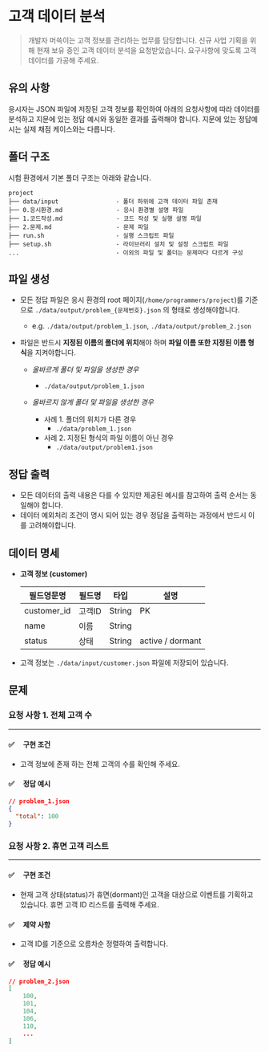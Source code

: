 # 고객 데이터 분석

> 개발자 머쓱이는 고객 정보를 관리하는 업무를 담당합니다. 신규 사업 기획을 위해 현재 보유 중인 고객 데이터 분석을 요청받았습니다. 요구사항에 맞도록 고객 데이터를 가공해 주세요.

## 유의 사항

응시자는 JSON 파일에 저장된 고객 정보를 확인하여 아래의 요청사항에 따라 데이터를 분석하고 지문에 있는 정답 예시와 동일한 결과를 출력해야 합니다. 지문에 있는 정답예시는 실제 채점 케이스와는 다릅니다.

## 폴더 구조

시험 환경에서 기본 폴더 구조는 아래와 같습니다.

```
project
├── data/input                - 폴더 하위에 고객 데이터 파일 존재
├── 0.응시환경.md               - 응시 환경별 설명 파일
├── 1.코드작성.md               - 코드 작성 및 실행 설명 파일
├── 2.문제.md                  - 문제 파일
├── run.sh                    - 실행 스크립트 파일
├── setup.sh                  - 라이브러리 설치 및 설정 스크립트 파일
...                           - 이외의 파일 및 폴더는 문제마다 다르게 구성
```

## 파일 생성

- 모든 정답 파일은 응시 환경의 root 페이지(`/home/programmers/project`)를 기준으로 `./data/output/problem_{문제번호}.json` 의 형태로 생성해야합니다.
  - e.g. `./data/output/problem_1.json`, `./data/output/problem_2.json`
- 파일은 반드시 **지정된 이름의 폴더에 위치**해야 하며 **파일 이름 또한 지정된 이름 형식**을 지켜야합니다.

  - _올바르게 폴더 및 파일을 생성한 경우_

    - `./data/output/problem_1.json`

  - _올바르지 않게 폴더 및 파일을 생성한 경우_
    - 사례 1. 폴더의 위치가 다른 경우
      - `./data/problem_1.json`
    - 사례 2. 지정된 형식의 파일 이름이 아닌 경우
      - `./data/output/problem1.json`

## 정답 출력

- 모든 데이터의 출력 내용은 다를 수 있지만 제공된 예시를 참고하여 출력 순서는 동일해야 합니다.
- 데이터 예외처리 조건이 명시 되어 있는 경우 정답을 출력하는 과정에서 반드시 이를 고려해야합니다.

## 데이터 명세

- **고객 정보 (customer)**

  | 필드영문명  | 필드명 | 타입   | 설명             |
  | ----------- | ------ | ------ | ---------------- |
  | customer_id | 고객ID | String | PK               |
  | name        | 이름   | String |                  |
  | status      | 상태   | String | active / dormant |

* 고객 정보는 `./data/input/customer.json` 파일에 저장되어 있습니다.

## 문제

### 요청 사항 1. 전체 고객 수

---

#### ✅  구현 조건

- 고객 정보에 존재 하는 전체 고객의 수를 확인해 주세요.

#### ✅  정답 예시

```json
// problem_1.json
{
  "total": 100
}
```

### 요청 사항 2. 휴면 고객 리스트

---

#### ✅  구현 조건

- 현재 고객 상태(status)가 휴면(dormant)인 고객을 대상으로 이벤트를 기획하고 있습니다. 휴면 고객 ID 리스트를 출력해 주세요.

#### ✅  제약 사항

- 고객 ID를 기준으로 오름차순 정렬하여 출력합니다.

#### ✅  정답 예시

```json
// problem_2.json
[
    100,
    101,
    104,
    106,
    110,
    ...
]
```
